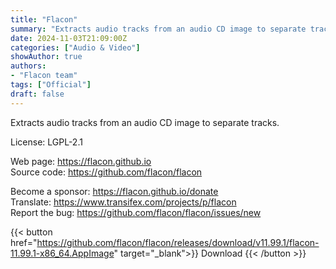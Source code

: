 ```yaml
---
title: "Flacon"
summary: "Extracts audio tracks from an audio CD image to separate tracks."
date: 2024-11-03T21:09:00Z
categories: ["Audio & Video"]
showAuthor: true
authors:
- "Flacon team"
tags: ["Official"]
draft: false
---
```


Extracts audio tracks from an audio CD image to separate tracks.

License: LGPL-2.1

Web page: <https://flacon.github.io>  
Source code: <https://github.com/flacon/flacon>

Become a sponsor: <https://flacon.github.io/donate>  
Translate: <https://www.transifex.com/projects/p/flacon>  
Report the bug: <https://github.com/flacon/flacon/issues/new>  

{{< button href="https://github.com/flacon/flacon/releases/download/v11.99.1/flacon-11.99.1-x86_64.AppImage" target="_blank">}}
Download
{{< /button >}}